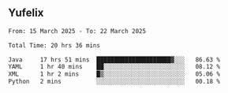 ## Yufelix

<!--START_SECTION:waka-->

```txt
From: 15 March 2025 - To: 22 March 2025

Total Time: 20 hrs 36 mins

Java     17 hrs 51 mins  █████████████████████▓░░░   86.63 %
YAML     1 hr 40 mins    ██░░░░░░░░░░░░░░░░░░░░░░░   08.12 %
XML      1 hr 2 mins     █▒░░░░░░░░░░░░░░░░░░░░░░░   05.06 %
Python   2 mins          ░░░░░░░░░░░░░░░░░░░░░░░░░   00.18 %
```

<!--END_SECTION:waka-->

